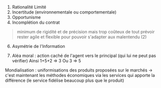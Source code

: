 1. Rationalité Limité
2. Incertitude (environnementale ou comportementale)
3. Opportunisme
4. Incomplétion du contrat
> minimum de rigidité et de précision mais trop coûteux de tout prévoir
>  rester agile et flexible pour pouvoir s'adapter aux malentendu (2)
6. Asymétrie de l'Information

7. Aléa moral : action caché de l'agent vers le principal (qui lui ne peut pas vérifier)
Ainsi 1+5+2 => 3
Ou 3 => 5


Mondialisation :
uniformisations des produits proposées sur le marchés -> c'est maintenant les méthodes économiques via les services qui apporte la différence (le service fidélise beaucoup plus que le produit)
